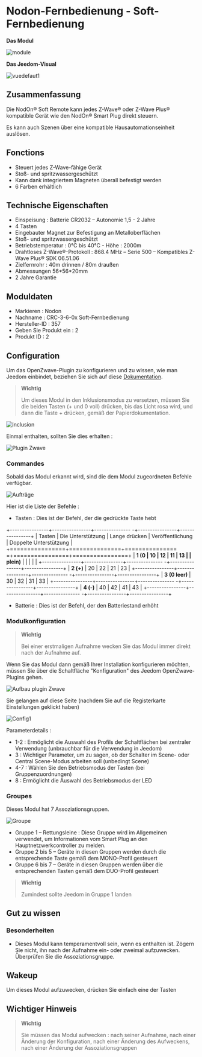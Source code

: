 # Nodon-Fernbedienung - Soft-Fernbedienung

**Das Modul**

![module](images/nodon.softremote/module.jpg)

**Das Jeedom-Visual**

![vuedefaut1](images/nodon.softremote/vuedefaut1.png)

## Zusammenfassung

Die NodOn® Soft Remote kann jedes Z-Wave® oder Z-Wave Plus® kompatible Gerät wie den NodOn® Smart Plug direkt steuern.

Es kann auch Szenen über eine kompatible Hausautomationseinheit auslösen.

## Fonctions

-   Steuert jedes Z-Wave-fähige Gerät
-   Stoß- und spritzwassergeschützt
-   Kann dank integriertem Magneten überall befestigt werden
-   6 Farben erhältlich

## Technische Eigenschaften

-   Einspeisung : Batterie CR2032 – Autonomie 1,5 - 2 Jahre
-   4 Tasten
-   Eingebauter Magnet zur Befestigung an Metalloberflächen
-   Stoß- und spritzwassergeschützt
-   Betriebstemperatur : 0°C bis 40°C - Höhe : 2000m
-   Drahtloses Z-Wave®-Protokoll : 868.4 MHz – Serie 500 – Kompatibles Z-Wave Plus® SDK 06.51.06
-   Zielfernrohr : 40m drinnen / 80m draußen
-   Abmessungen 56\*56\*20mm
-   2 Jahre Garantie

## Moduldaten

-   Markieren : Nodon
-   Nachname : CRC-3-6-0x Soft-Fernbedienung
-   Hersteller-ID : 357
-   Geben Sie Produkt ein : 2
-   Produkt ID : 2

## Configuration

Um das OpenZwave-Plugin zu konfigurieren und zu wissen, wie man Jeedom einbindet, beziehen Sie sich auf diese [Dokumentation](https://doc.jeedom.com/de_DE/plugins/automation%20protocol/openzwave/).

> **Wichtig**
>
> Um dieses Modul in den Inklusionsmodus zu versetzen, müssen Sie die beiden Tasten (+ und 0 voll) drücken, bis das Licht rosa wird, und dann die Taste + drücken, gemäß der Papierdokumentation.

![inclusion](images/nodon.softremote/inclusion.jpg)

Einmal enthalten, sollten Sie dies erhalten :

![Plugin Zwave](images/nodon.softremote/information.png)

### Commandes

Sobald das Modul erkannt wird, sind die dem Modul zugeordneten Befehle verfügbar.

![Aufträge](images/nodon.softremote/commandes.png)

Hier ist die Liste der Befehle :

-   Tasten : Dies ist der Befehl, der die gedrückte Taste hebt

+----------------+----------------+--------------- -+----------------+----------------+
| Tasten        | Die Unterstützung          | Lange drücken     | Veröffentlichung    | Doppelte Unterstützung   |
+================+===============+=============== =+================+================+
| **1 (0         | 10             | 12             | 11             | 13             |
| plein)**       |                |                |                |                |
+----------------+----------------+--------------- -+----------------+----------------+
| **2 (+)**      | 20             | 22             | 21             | 23             |
+----------------+----------------+--------------- -+----------------+----------------+
| **3 (0 leer)** | 30             | 32             | 31             | 33             |
+----------------+----------------+--------------- -+----------------+----------------+
| **4 (-)**      | 40             | 42             | 41             | 43             |
+----------------+----------------+--------------- -+----------------+----------------+

-   Batterie : Dies ist der Befehl, der den Batteriestand erhöht

### Modulkonfiguration

> **Wichtig**
>
> Bei einer erstmaligen Aufnahme wecken Sie das Modul immer direkt nach der Aufnahme auf.

Wenn Sie das Modul dann gemäß Ihrer Installation konfigurieren möchten, müssen Sie über die Schaltfläche "Konfiguration" des Jeedom OpenZwave-Plugins gehen.

![Aufbau plugin Zwave](images/plugin/bouton_configuration.jpg)

Sie gelangen auf diese Seite (nachdem Sie auf die Registerkarte Einstellungen geklickt haben)

![Config1](images/nodon.softremote/config1.png)

Parameterdetails :

-   1-2 : Ermöglicht die Auswahl des Profils der Schaltflächen bei zentraler Verwendung (unbrauchbar für die Verwendung in Jeedom)
-   3 : Wichtiger Parameter, um zu sagen, ob der Schalter im Scene- oder Central Scene-Modus arbeiten soll (unbedingt Scene)
-   4-7 : Wählen Sie den Betriebsmodus der Tasten (bei Gruppenzuordnungen)
-   8 : Ermöglicht die Auswahl des Betriebsmodus der LED

### Groupes

Dieses Modul hat 7 Assoziationsgruppen.

![Groupe](images/nodon.softremote/groupe.png)

-   Gruppe 1 – Rettungsleine : Diese Gruppe wird im Allgemeinen verwendet, um Informationen vom Smart Plug an den Hauptnetzwerkcontroller zu melden.
-   Gruppe 2 bis 5 – Geräte in diesen Gruppen werden durch die entsprechende Taste gemäß dem MONO-Profil gesteuert
-   Gruppe 6 bis 7 – Geräte in diesen Gruppen werden über die entsprechenden Tasten gemäß dem DUO-Profil gesteuert

> **Wichtig**
>
> Zumindest sollte Jeedom in Gruppe 1 landen

## Gut zu wissen

### Besonderheiten

-   Dieses Modul kann temperamentvoll sein, wenn es enthalten ist. Zögern Sie nicht, ihn nach der Aufnahme ein- oder zweimal aufzuwecken. Überprüfen Sie die Assoziationsgruppe.

## Wakeup

Um dieses Modul aufzuwecken, drücken Sie einfach eine der Tasten

## Wichtiger Hinweis

> **Wichtig**
>
> Sie müssen das Modul aufwecken : nach seiner Aufnahme, nach einer Änderung der Konfiguration, nach einer Änderung des Aufweckens, nach einer Änderung der Assoziationsgruppen
